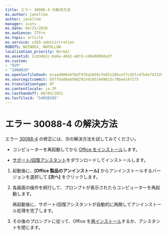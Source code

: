 ```yaml
---
title: エラー 30088-4 の解決方法
ms.author: janellem
author: janellem
manager: scotv
ms.date: 04/21/2020
ms.audience: ITPro
ms.topic: article
ms.service: o365-administration
ROBOTS: NOINDEX, NOFOLLOW
localization_priority: Normal
ms.assetid: 2c03462c-8a6a-4042-a6fd-cd9e009b8a3f
ms.custom:
- "829"
- "2000020"
ms.openlocfilehash: ecaad00644fbdf4f8a2658cfe85120bcef7c45fcdfb4e7d1320234c69f9fac80
ms.sourcegitcommit: b5f7da89a650d2915dc652449623c78be6247175
ms.translationtype: HT
ms.contentlocale: ja-JP
ms.lasthandoff: 08/05/2021
ms.locfileid: "54050195"
---
```

# <a name="solutions-for-error-30088-4"></a>エラー 30088-4 の解決方法

エラー [30088-4](https://support.office.com/article/d5df89a9-0507-4b4c-92f9-22f457e630aa?wt.mc_id=Alchemy_ClientDIA) の修正には、次の解決方法を試してみてください。
  
- コンピューターを再起動してから [Office をインストール](https://portal.office.com/OLS/MySoftware.aspx)します。

- [サポート/回復アシスタント](https://aka.ms/SARA-OfficeUninstall-Alchemy)をダウンロードしてインストールします。

1. 起動後に、**[Office 製品のアンインストール]** からアンインストールするバージョンを選択して **[次へ]** をクリックします。

2. 各画面の操作を続行して、プロンプトが表示されたらコンピューターを再起動します。

    再起動後に、サポート/回復アシスタントが自動的に再開してアンインストール処理を完了します。

3. その後のプロンプトに従って、Office を[再インストール](https://portal.office.com/OLS/MySoftware.aspx)するか、アシスタントを閉じます。
